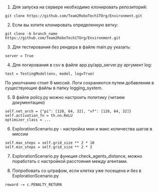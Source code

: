1. Для запуска на сервере необходимо клонировать репозиторий:
```
git clone https://github.com/Team2RoboTech1TOrg/Environment.git
```

2. Если вы хотите клонировать определенную ветку:
```
git clone -b branch_name https://github.com/Team2RoboTech1TOrg/Environment.git
```

3. Для тестирования без рендера в файле main.py указать:
```
server = True
```

4. Для логирования в csv в файле app.py/app_server.py аргумент log:
```
test = TestingModel(env, model, log=True)
```
По умолчанию стоит 8 миссий.
Логи сохраняются путем добавления в существующие файлы в папку logging_system.

5. В файле policy.py можно настроить политику (читаем документацию)
```
self.net_arch = {"pi": [128, 64, 32], "vf": [128, 64, 32]}
self.activation_fn = th.nn.ReLU
optimizer_class = ...
```

6. ExplorationScenario.py - настройка мин и макс количества шагов в миссии
```
self.max_steps = self.grid_size ** 2 * 10
self.min_steps = self.grid_size ** 2 * 2
```

7. ExplorationScenario.py функция check_agents_distance,
можно поработать с настройкой расстояния между агентами.

8. Попробовать со штрафом, если клетка уже посещена и без в ExplorationScenario.py
```
reward -= c.PENALTY_RETURN
```
